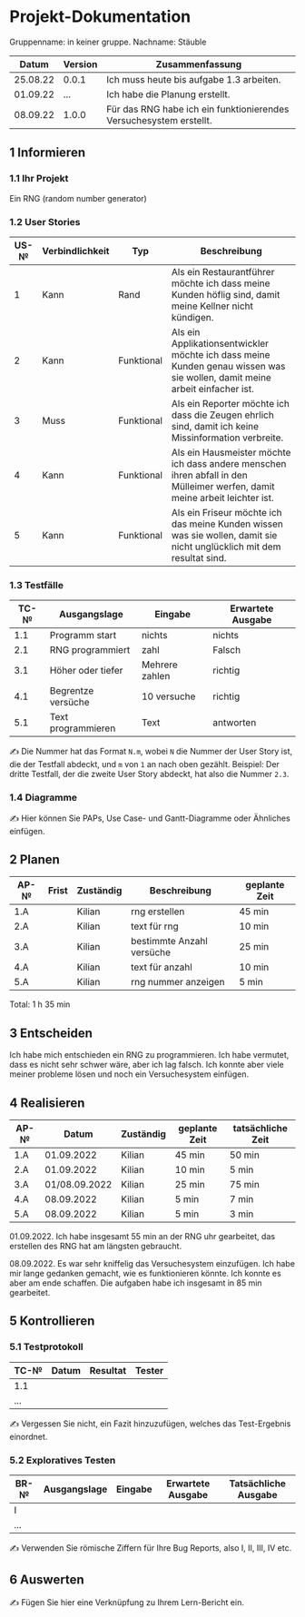 # Projekt-Dokumentation

Gruppenname: in keiner gruppe. Nachname: Stäuble

| Datum | Version | Zusammenfassung                                              |
| ----- | ------- | ------------------------------------------------------------ |
|25.08.22| 0.0.1   | Ich muss heute bis aufgabe 1.3 arbeiten. |
|01.09.22| ...     | Ich habe die Planung erstellt. |
|08.09.22| 1.0.0   | Für das RNG habe ich ein funktionierendes Versuchesystem erstellt. |

## 1 Informieren

### 1.1 Ihr Projekt

Ein RNG (random number generator)

### 1.2 User Stories

| US-№ | Verbindlichkeit | Typ  | Beschreibung                       |
| ---- | --------------- | ---- | ---------------------------------- |
| 1    |  Kann           | Rand      | Als ein Restaurantführer möchte ich dass meine Kunden höflig sind, damit meine Kellner nicht kündigen.|
| 2    |  Kann           | Funktional| Als ein Applikationsentwickler möchte ich dass meine Kunden genau wissen was sie wollen, damit meine arbeit einfacher ist.|
| 3    |  Muss           | Funktional| Als ein Reporter möchte ich dass die Zeugen ehrlich sind, damit ich keine Missinformation verbreite.|
| 4    |  Kann           | Funktional| Als ein Hausmeister möchte ich dass andere menschen ihren abfall in den Mülleimer werfen, damit meine arbeit leichter ist.|
| 5    |  Kann           | Funktional| Als ein Friseur möchte ich das meine Kunden wissen was sie wollen, damit sie nicht unglücklich mit dem resultat sind.|


### 1.3 Testfälle

| TC-№ | Ausgangslage | Eingabe | Erwartete Ausgabe |
| ---- | ------------ | ------- | ----------------- |
| 1.1  |Programm start| nichts  |  nichts           |
| 2.1  |RNG programmiert|   zahl|  Falsch           |
| 3.1  |Höher oder tiefer| Mehrere zahlen|  richtig |
| 4.1  |Begrentze versüche|   10 versuche|   richtig|
| 5.1  |Text programmieren| Text        | antworten |

✍️ Die Nummer hat das Format `N.m`, wobei `N` die Nummer der User Story ist, die der Testfall abdeckt, und `m` von `1` an nach oben gezählt. Beispiel: Der dritte Testfall, der die zweite User Story abdeckt, hat also die Nummer `2.3`.

### 1.4 Diagramme

✍️ Hier können Sie PAPs, Use Case- und Gantt-Diagramme oder Ähnliches einfügen.

## 2 Planen

| AP-№ | Frist | Zuständig | Beschreibung | geplante Zeit |
| ---- | ----- | --------- | ------------ | ------------- |
| 1.A  |       |   Kilian        | rng erstellen | 45 min |
| 2.A  |       |   Kilian        | text für rng |  10 min |
| 3.A  |       |   Kilian        | bestimmte Anzahl versüche | 25 min |
| 4.A  |       |   Kilian        | text für anzahl | 10 min |
| 5.A  |       |   Kilian        | rng nummer anzeigen | 5 min |


Total: 1 h 35 min

## 3 Entscheiden

Ich habe mich entschieden ein RNG zu programmieren. Ich habe vermutet, dass es nicht sehr schwer wäre, aber ich lag falsch. Ich konnte aber viele meiner probleme lösen und noch ein Versuchesystem einfügen.

## 4 Realisieren

| AP-№ | Datum | Zuständig | geplante Zeit | tatsächliche Zeit |
| ---- | ----- | --------- | ------------- | ----------------- |
| 1.A  | 01.09.2022|Kilian |  45 min       | 50 min            |
| 2.A  | 01.09.2022|Kilian |  10 min       | 5 min             |
| 3.A  | 01/08.09.2022|Kilian| 25 min      | 75 min            |
| 4.A  | 08.09.2022|Kilian |  5 min        | 7 min             |
| 5.A  | 08.09.2022|Kilian |  5 min        | 3 min             |

01.09.2022. Ich habe insgesamt 55 min an der RNG uhr gearbeitet, das erstellen des RNG hat am längsten gebraucht.

08.09.2022. Es war sehr kniffelig das Versuchesystem einzufügen. Ich habe mir lange gedanken gemacht, wie es funktionieren könnte. Ich konnte es aber am ende schaffen. Die aufgaben habe ich insgesamt in 85 min gearbeitet.

## 5 Kontrollieren

### 5.1 Testprotokoll

| TC-№ | Datum | Resultat | Tester |
| ---- | ----- | -------- | ------ |
| 1.1  |       |          |        |
| ...  |       |          |        |

✍️ Vergessen Sie nicht, ein Fazit hinzuzufügen, welches das Test-Ergebnis einordnet.

### 5.2 Exploratives Testen

| BR-№ | Ausgangslage | Eingabe | Erwartete Ausgabe | Tatsächliche Ausgabe |
| ---- | ------------ | ------- | ----------------- | -------------------- |
| I    |              |         |                   |                      |
| ...  |              |         |                   |                      |

✍️ Verwenden Sie römische Ziffern für Ihre Bug Reports, also I, II, III, IV etc.

## 6 Auswerten

✍️ Fügen Sie hier eine Verknüpfung zu Ihrem Lern-Bericht ein.
